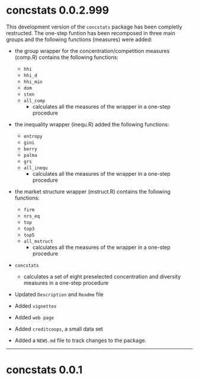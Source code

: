 # concstats 0.0.2.999

This development version of the ``concstats`` package has been completly
restructed. The one-step funtion has been recomposed in three main groups and
the following functions (measures) were added:

* the group wrapper for the concentration/competition measures (comp.R) contains
the following functions:
  + `hhi`
  + `hhi_d`
  + `hhi_min`
  + `dom`
  + `sten`
  + `all_comp` 
    - calculates all the measures of the wrapper in a one-step procedure
      
* the inequality wrapper (inequ.R) added the following functions:
  + `entropy`
  + `gini`
  + `berry`
  + `palma`
  + `grs`
  + `all_inequ`
    - calculates all the measures of the wrapper in a one-step procedure
    
* the market structure wrapper (mstruct.R) contains the following functions:
  + `firm`
  + `nrs_eq`
  + `top`
  + `top3`
  + `top5`
  + `all_mstruct`
    - calculates all the measures of the wrapper in a one-step procedure
 
* `concstats`
  + calculates a set of eight preselected concentration and diversity measures
    in a one-step procedure
  
* Updated `Description` and `Readme` file

* Added `vignettes`

* Added `web page`

* Added `creditcoops`, a small data set 

* Added a `NEWS.md` file to track changes to the package.
 
---
# concstats 0.0.1
